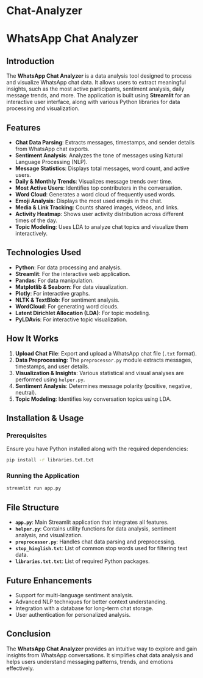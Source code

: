 # Chat-Analyzer
# WhatsApp Chat Analyzer

## Introduction
The **WhatsApp Chat Analyzer** is a data analysis tool designed to process and visualize WhatsApp chat data. It allows users to extract meaningful insights, such as the most active participants, sentiment analysis, daily message trends, and more. The application is built using **Streamlit** for an interactive user interface, along with various Python libraries for data processing and visualization.

## Features
- **Chat Data Parsing**: Extracts messages, timestamps, and sender details from WhatsApp chat exports.
- **Sentiment Analysis**: Analyzes the tone of messages using Natural Language Processing (NLP).
- **Message Statistics**: Displays total messages, word count, and active users.
- **Daily & Monthly Trends**: Visualizes message trends over time.
- **Most Active Users**: Identifies top contributors in the conversation.
- **Word Cloud**: Generates a word cloud of frequently used words.
- **Emoji Analysis**: Displays the most used emojis in the chat.
- **Media & Link Tracking**: Counts shared images, videos, and links.
- **Activity Heatmap**: Shows user activity distribution across different times of the day.
- **Topic Modeling**: Uses LDA to analyze chat topics and visualize them interactively.

## Technologies Used
- **Python**: For data processing and analysis.
- **Streamlit**: For the interactive web application.
- **Pandas**: For data manipulation.
- **Matplotlib & Seaborn**: For data visualization.
- **Plotly**: For interactive graphs.
- **NLTK & TextBlob**: For sentiment analysis.
- **WordCloud**: For generating word clouds.
- **Latent Dirichlet Allocation (LDA)**: For topic modeling.
- **PyLDAvis**: For interactive topic visualization.

## How It Works
1. **Upload Chat File**: Export and upload a WhatsApp chat file (`.txt` format).
2. **Data Preprocessing**: The `preprocessor.py` module extracts messages, timestamps, and user details.
3. **Visualization & Insights**: Various statistical and visual analyses are performed using `helper.py`.
4. **Sentiment Analysis**: Determines message polarity (positive, negative, neutral).
5. **Topic Modeling**: Identifies key conversation topics using LDA.

## Installation & Usage
### Prerequisites
Ensure you have Python installed along with the required dependencies:
```bash
pip install -r libraries.txt.txt
```
### Running the Application
```bash
streamlit run app.py
```

## File Structure
- **`app.py`**: Main Streamlit application that integrates all features.
- **`helper.py`**: Contains utility functions for data analysis, sentiment analysis, and visualization.
- **`preprocessor.py`**: Handles chat data parsing and preprocessing.
- **`stop_hinglish.txt`**: List of common stop words used for filtering text data.
- **`libraries.txt.txt`**: List of required Python packages.

## Future Enhancements
- Support for multi-language sentiment analysis.
- Advanced NLP techniques for better context understanding.
- Integration with a database for long-term chat storage.
- User authentication for personalized analysis.

## Conclusion
The **WhatsApp Chat Analyzer** provides an intuitive way to explore and gain insights from WhatsApp conversations. It simplifies chat data analysis and helps users understand messaging patterns, trends, and emotions effectively.

